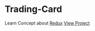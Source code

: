 # Trading-Card 

Learn Concept about [Redux](https://redux.js.org/introduction/getting-started)
[View Project](https://siamdreamtradingcard.netlify.com/)